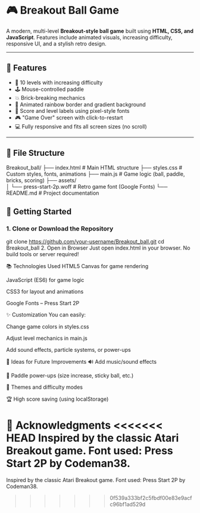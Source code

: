 # 🎮 Breakout Ball Game

A modern, multi-level **Breakout-style ball game** built using **HTML, CSS, and JavaScript**. Features include animated visuals, increasing difficulty, responsive UI, and a stylish retro design.

---

## 🌟 Features

- 🧱 10 levels with increasing difficulty
- 🕹️ Mouse-controlled paddle
- 💥 Brick-breaking mechanics
- 🌈 Animated rainbow border and gradient background
- 🧾 Score and level labels using pixel-style fonts
- 🎮 "Game Over" screen with click-to-restart
- 💻 Fully responsive and fits all screen sizes (no scroll)

---

## 📁 File Structure

Breakout_ball/ 
├── index.html # Main HTML structure 
├── styles.css # Custom styles, fonts, animations 
├── main.js # Game logic (ball, paddle, bricks, scoring) 
├── assets/  
│ └── press-start-2p.woff # Retro game font (Google Fonts) 
└── README.md # Project documentation 


## 🚀 Getting Started

### 1. Clone or Download the Repository

git clone https://github.com/your-username/Breakout_ball.git 
cd Breakout_ball 
2. Open in Browser 
Just open index.html in your browser. No build tools or server required! 



📚 Technologies Used 
HTML5 Canvas for game rendering 

JavaScript (ES6) for game logic 

CSS3 for layout and animations 
 
Google Fonts – Press Start 2P 

✨ Customization
You can easily: 

Change game colors in styles.css 

Adjust level mechanics in main.js 

Add sound effects, particle systems, or power-ups 

🧠 Ideas for Future Improvements 
🔊 Add music/sound effects 

🧲 Paddle power-ups (size increase, sticky ball, etc.) 

🎨 Themes and difficulty modes 

🏆 High score saving (using localStorage) 

🙌 Acknowledgments 
<<<<<<< HEAD 
Inspired by the classic Atari Breakout game. Font used: Press Start 2P by Codeman38. 
======= 
Inspired by the classic Atari Breakout game. Font used: Press Start 2P by Codeman38. 
>>>>>>> 0f539a333bf2c5fbdf00e83e9acfc96bf1ad529d 
